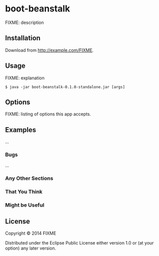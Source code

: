 # boot-beanstalk

FIXME: description

## Installation

Download from http://example.com/FIXME.

## Usage

FIXME: explanation

    $ java -jar boot-beanstalk-0.1.0-standalone.jar [args]

## Options

FIXME: listing of options this app accepts.

## Examples

...

### Bugs

...

### Any Other Sections
### That You Think
### Might be Useful

## License

Copyright © 2014 FIXME

Distributed under the Eclipse Public License either version 1.0 or (at
your option) any later version.
